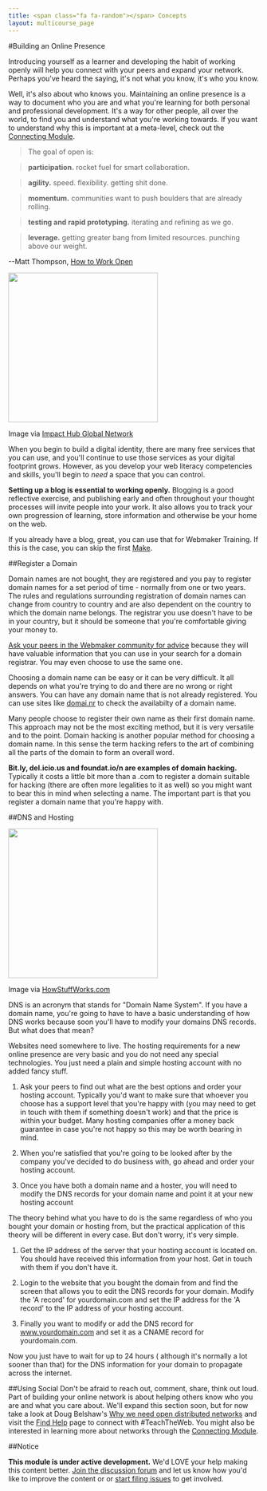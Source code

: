 ```yaml
---
title: <span class="fa fa-random"></span> Concepts
layout: multicourse_page
---
```


#Building an Online Presence

Introducing yourself as a learner and developing the habit of working openly will help you connect with your peers and expand your network. Perhaps you've heard the saying, it's not what you know, it's who you know.

Well, it's also about who knows you. Maintaining an online presence is a way to document who you are and what you're learning for both personal and professional development. It's a way for other people, all over the world, to find you and understand what you're working towards. If you want to understand why this is important at a meta-level, check out the [Connecting Module](http://training.webmakerprototypes.org/en/connecting/concepts/).

>The goal of open is:

>**participation.** rocket fuel for smart collaboration.

>**agility.** speed. flexibility. getting shit done.

>**momentum.** communities want to push boulders that are already rolling.

>**testing and rapid prototyping.** iterating and refining as we go.

>**leverage.** getting greater bang from limited resources. punching above our weight.

--Matt Thompson, [How to Work Open](http://openmatt.org/2011/04/06/how-to-work-open/)

<div class="attribution">
<a href="https://www.flickr.com/photos/thehub/3344202773/"><img src="https://c2.staticflickr.com/4/3607/3344202773_154217f0e4_z.jpg?zz=1" width="300px"></a>

<p>Image via <a href="https://www.flickr.com/photos/thehub/">Impact Hub Global Network</a>
</p>
</div>

When you begin to build a digital identity, there are many free services that you can use, and you'll continue to use those services as your digital footprint grows. However, as you develop your web literacy competencies and skills, you'll begin to *need* a space that you can control.

**Setting up a blog is essential to working openly.** Blogging is a good reflective exercise, and publishing early and often throughout your thought processes will invite people into your work. It also allows you to track your own progression of learning, store information and otherwise be your home on the web.

If you already have a blog, great, you can use that for Webmaker Training. If this is the case, you can skip the first [Make](http://training.webmakerprototypes.org/en/onlinepresence/make/).

##Register a Domain
  
Domain names are not bought, they are registered and you pay to register domain names for a set period of time - normally from one or two years. 
The rules and regulations surrounding registration of domain names can change from country to country and are also dependent on the country to which the domain name belongs. The registrar you use doesn't have to be in your country, but it should be someone that you're comfortable giving your money to.
     
[Ask your peers in the Webmaker community for advice](http://discourse.webmakerprototypes.org/category/training/connecting) because they will have valuable information that you can use in your search for a domain registrar. You may even choose to use the same one. 
 
Choosing a domain name can be easy or it can be very difficult. It all depends on what you're trying to do and there are no wrong or right answers. You can have any domain name that is not already registered. You can use sites like [domai.nr](https://domai.nr/) to check the availabilty of a domain name.

Many people choose to register their own name as their first domain name. This approach may not be the most exciting method, but it is very versatile and to the point. Domain hacking is another popular method for choosing a domain name. In this sense the term hacking refers to the art of combining all the parts of the domain to form an overall word. 

**Bit.ly, del.icio.us and foundat.io/n are examples of domain hacking.** Typically it costs a little bit more than a .com to register a domain suitable for hacking (there are often more legalities to it as well) so you might want to bear this in mind when selecting a name. The important part is that you register a domain name that you're happy with.

##DNS and Hosting
<div class="attribution">
<a href="http://s.hswstatic.com/gif/dns-rev-1.gif"><img src="http://s.hswstatic.com/gif/dns-rev-1.gif" width="300px"></a>

<p>Image via <a href="http://www.howstuffworks.com/dns.htm">HowStuffWorks.com</a>
</p>
</div>


DNS is an acronym that stands for "Domain Name System". If you have a domain name, you're going to have to have a basic understanding of how DNS works because soon you'll have to modify your domains DNS records. But what does that mean?

Websites need somewhere to live. The hosting requirements for a new online presence are very basic and you do not need any special technologies. You just need a plain and simple hosting account with no added fancy stuff.

1. Ask your peers to find out what are the best options and order your hosting account. Typically you'd want to make sure that whoever you choose has a support level that you're happy with (you may need to get in touch with them if something doesn't work) and that the price is within your budget. Many hosting companies offer a money back guarantee in case you're not happy so this may be worth bearing in mind.
     
2. When you're satisfied that you're going to be looked after by the company you've decided to do business with, go ahead and order your hosting account. 

3. Once you have both a domain name and a hoster, you will need to modify the DNS records for your domain name and point it at your new hosting account     
  
The theory behind what you have to do is the same regardless of who you bought your domain or hosting from, but the practical application of this theory will be different in every case. But don't worry, it's very simple. 

1. Get the IP address of the server that your hosting account is located on. You should have received this information from your host. Get in touch with them if you don't have it.

2. Login to the website that you bought the domain from and find the screen that allows you to edit the DNS records for your domain. Modify the 'A record' for yourdomain.com and set the IP address for the 'A record' to the IP address of your hosting account.

3. Finally you want to modify or add the DNS record for www.yourdomain.com and set it as a CNAME record for yourdomain.com.
     
Now you just have to wait for up to 24 hours ( although it's normally a lot sooner than that) for the DNS information for your domain to propagate across the internet. 

##Using Social
Don't be afraid to reach out, comment, share, think out loud. Part of building your online network is about helping others know who you are and what you care about. We'll expand this section soon, but for now take a look at Doug Belshaw's [Why we need open distributed networks](http://dougbelshaw.com/blog/2011/11/11/why-we-need-open-distributed-social-networks/) and visit the [Find Help](https://training.webmakerprototypes.org/en/help/) page to connect with #TeachTheWeb. You might also be interested in learning more about networks through the [Connecting Module](https://training.webmakerprototypes.org/en/connecting/concepts/).

##Notice
<div class="alert alert-info">
<strong>This module is under active development.</strong> We'd LOVE your help making this content better. <a href="http://discourse.webmakerprototypes.org/category/training/connecting">Join the discussion forum</a> and let us know how you'd like to improve the content or or <a href="https://github.com/mozilla/school-of-webmaking/issues">start filing issues</a> to get involved.
</div>
